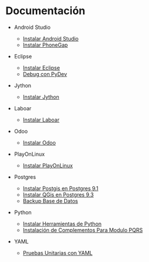Documentación
======================

- Android Studio
    - [Instalar Android Studio](src/Android_Studio/install_android_studio.md)
    - [Instalar PhoneGap](src/phonegap/install_phonegap.md)

- Eclipse
	- [Instalar Eclipse](/src/eclipse/install_eclipse.md)
	- [Debug con PyDev](/src/eclipse/debug_pydev.md)

- Jython
	- [Instalar Jython](/src/jython/install_jython.md)

- Laboar
	- [Instalar Laboar](/src/laboard/install_laboard.md)

- Odoo
	- [Instalar Odoo](/src/odoo/install_odoo.md)

- PlayOnLinux
	- [Instalar PlayOnLinux](/src/PlayOnLinux/install_PlayOnLinux.md)

- Postgres
	- [Instalar Postgis en Postgres 9.1](/src/postgres/install_tool_postgres9.1.md)
	- [Instalar QGis en Postgres 9.3](/src/postgres/install_tool_postgres9.3.md)
	- [Backup Base de Datos](/src/postgres/backup_databases.md)

- Python
	- [Instalar Herramientas de Python](/src/python/install_tool_python.md)
	- [Instalación de Complementos Para Modulo PQRS](/src/python/install_tool_python_for_module.md)

- YAML
	- [Pruebas Unitarias con YAML](/src/yaml/test_yaml.md)
